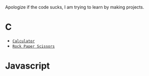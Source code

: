 Apologize if the code sucks, I am trying to learn by making projects.

# C
- [`Calculator`](./C/Calculator)
- [`Rock Paper Scissors`](./C/Rock_Paper_Scissors)

# Javascript
